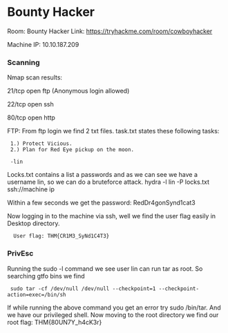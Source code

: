 <h1> Bounty Hacker </h1>

Room: Bounty Hacker
Link: https://tryhackme.com/room/cowboyhacker

Machine IP: 10.10.187.209

### Scanning
Nmap scan results:

   21/tcp    open   ftp (Anonymous login allowed)
   
   22/tcp    open   ssh   
   
   80/tcp    open   http

FTP:
  From ftp login we find 2 txt files.
  task.txt states these following tasks:
  
     1.) Protect Vicious.
     2.) Plan for Red Eye pickup on the moon.

     -lin
 
 Locks.txt contains a list a passwords and as we can see we have a username lin, so we can do a bruteforce attack.
     hydra -l lin -P locks.txt ssh://machine ip
 
 Within a few seconds we get the password: RedDr4gonSynd1cat3
 
 Now logging in to the machine via ssh, well we find the user flag easily in Desktop directory.
      
      User flag: THM{CR1M3_SyNd1C4T3}

### PrivEsc
 Running the sudo -l command we see user lin can run tar as root. So searching gtfo bins we find 
     
     sudo tar -cf /dev/null /dev/null --checkpoint=1 --checkpoint-action=exec=/bin/sh
 If while running the above command you get an error try sudo 
 /bin/tar. 
And we have our privileged shell.
 Now moving to the root directory we find our root 
 flag: THM{80UN7Y_h4cK3r}
